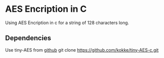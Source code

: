 # AES Encription in C
Using AES Encription in c for a string of 128 characters long.

## Dependencies
Use tiny-AES from [github](https://github.com/kokke/tiny-AES-c.git)
    git clone https://github.com/kokke/tiny-AES-c.git
